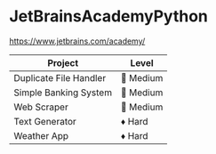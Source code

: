 # JetBrainsAcademyPython
https://www.jetbrains.com/academy/



| Project | Level |
| ------ | ------ |
| Duplicate File Handler | 🔷 Medium |
| Simple Banking System | 🔷 Medium |
| Web Scraper | 🔷 Medium |
| Text Generator | ♦️ Hard |
| Weather App | ♦️ Hard |
